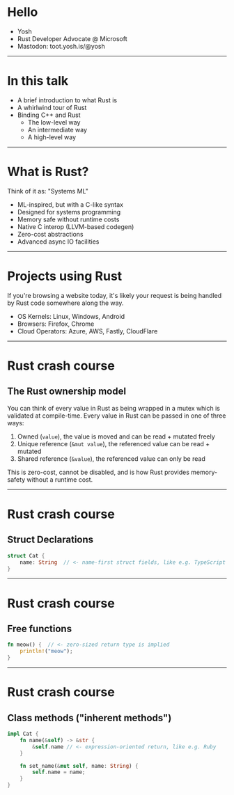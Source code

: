 # Hello

- Yosh
- Rust Developer Advocate @ Microsoft
- Mastodon: toot.yosh.is/@yosh

---

# In this talk

- A brief introduction to what Rust is
- A whirlwind tour of Rust
- Binding C++ and Rust
    - The low-level way
    - An intermediate way
    - A high-level way

---

# What is Rust?

Think of it as: "Systems ML"

- ML-inspired, but with a C-like syntax
- Designed for systems programming
- Memory safe without runtime costs
- Native C interop (LLVM-based codegen)
- Zero-cost abstractions
- Advanced async IO facilities

---

# Projects using Rust

If you're browsing a website today, it's likely your request is being handled by
Rust code somewhere along the way.

- OS Kernels: Linux, Windows, Android
- Browsers: Firefox, Chrome
- Cloud Operators: Azure, AWS, Fastly, CloudFlare

---

# Rust crash course

## The Rust ownership model

You can think of every value in Rust as being wrapped in a mutex which is
validated at compile-time. Every value in Rust can be passed in one of three
ways:

1. Owned (`value`), the value is moved and can be read + mutated freely
1. Unique reference (`&mut value`), the referenced value can be read + mutated
2. Shared reference (`&value`), the referenced value can only be read

This is zero-cost, cannot be disabled, and is how Rust provides memory-safety
without a runtime cost.

---

# Rust crash course

## Struct Declarations

```rust
struct Cat {
    name: String  // <- name-first struct fields, like e.g. TypeScript
}
```

---

# Rust crash course

## Free functions

```rust
fn meow() {  // <- zero-sized return type is implied
    println!("meow");
}
```

---

# Rust crash course

## Class methods ("inherent methods")

```rust
impl Cat {
    fn name(&self) -> &str {
        &self.name // <- expression-oriented return, like e.g. Ruby
    }

    fn set_name(&mut self, name: String) {
        self.name = name;
    }
}
```
